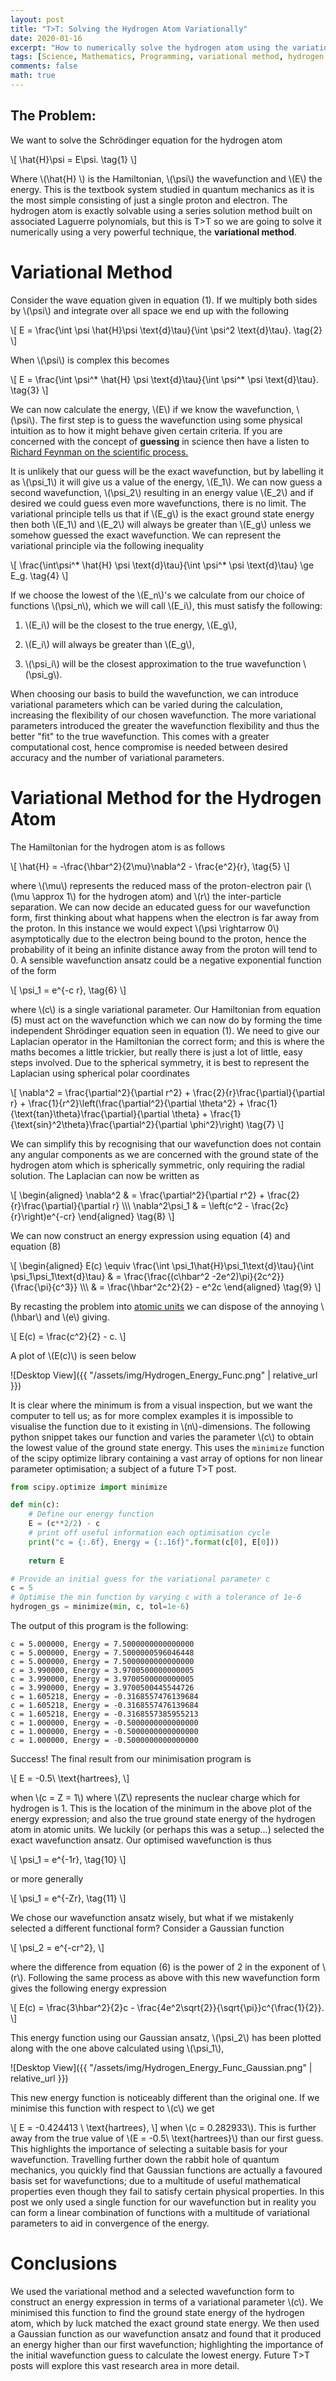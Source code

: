 ```yaml
---
layout: post
title: "T>T: Solving the Hydrogen Atom Variationally"
date: 2020-01-16
excerpt: "How to numerically solve the hydrogen atom using the variational method in python."
tags: [Science, Mathematics, Programming, variational method, hydrogen atom]
comments: false
math: true
---
```


## The Problem:

We want to solve the Schr&ouml;dinger equation for the hydrogen atom

\\[
 \hat{H}\psi = E\psi.
 \tag{1}
\\]

Where \\(\hat{H} \\) is the Hamiltonian, \\(\psi\\) the wavefunction and \\(E\\) the energy. This is the textbook system studied in quantum mechanics as it is the most simple consisting of just a single proton and electron. The hydrogen atom is exactly solvable using a series solution method built on associated Laguerre polynomials, but this is T>T so we are going to solve it numerically using a very powerful technique, the **variational method**.

# Variational Method 

Consider the wave equation given in equation (1). If we multiply both sides by \\(\psi\\) and integrate over all space we end up with the following

\\[
E = \frac{\int \psi \hat{H}\psi \text{d}\tau}{\int \psi^2 \text{d}\tau}.
\tag{2}
\\]

When \\(\psi\\) is complex this becomes

\\[
E = \frac{\int \psi^* \hat{H} \psi \text{d}\tau}{\int \psi^* \psi \text{d}\tau}.
\tag{3}
\\]

We can now calculate the energy, \\(E\\) if we know the wavefunction, \\(\psi\\). The first step is to guess the wavefunction using some physical intuition as to how it might behave given certain criteria. If you are concerned with the concept of **guessing** in science then have a listen to [Richard Feynman on the scientific process.](https://www.youtube.com/watch?v=5v8habYTfHU)


It is unlikely that our guess will be the exact wavefunction, but by labelling it as \\(\psi_1\\) it will give us a value of the energy, \\(E_1\\). We can now guess a second wavefunction, \\(\psi_2\\) resulting in an energy value \\(E_2\\) and if desired we could guess even more wavefunctions, there is no limit. The variational principle tells us that if \\(E_g\\) is the exact ground state energy then both \\(E_1\\) and \\(E_2\\) will always be greater than \\(E_g\\) unless we somehow guessed the exact wavefunction. We can represent the variational principle via the following inequality

\\[
\frac{\int\psi^* \hat{H} \psi \text{d}\tau}{\int \psi^* \psi \text{d}\tau} \ge E_g.
\tag{4}
\\]

If we choose the lowest of the \\(E_n\\)'s we calculate from our choice of functions \\(\psi_n\\), which we will call \\(E_i\\), this must satisfy the following:

1) \\(E_i\\) will be the closest to the true energy, \\(E_g\\),

2) \\(E_i\\) will always be greater than \\(E_g\\),

3) \\(\psi_i\\) will be the closest approximation to the true wavefunction \\(\psi_g\\).

When choosing our basis to build the wavefunction, we can introduce variational parameters which can be varied during the calculation, increasing the flexibility of our chosen wavefunction. The more variational parameters introduced the greater the wavefunction flexibility and thus the better "fit" to the true wavefunction. This comes with a greater computational cost, hence compromise is needed between desired accuracy and the number of variational parameters.

# Variational Method for the Hydrogen Atom

The Hamiltonian for the hydrogen atom is as follows

\\[
\hat{H} = -\frac{\hbar^2}{2\mu}\nabla^2 - \frac{e^2}{r},
\tag{5}
\\]

where \\(\mu\\) represents the reduced mass of the proton-electron pair (\\(\mu \approx 1\\) for the hydrogen atom) and \\(r\\) the inter-particle separation. We can now decide an educated guess for our wavefunction form, first thinking about what happens when the electron is far away from the proton. In this instance we would expect \\(\psi \rightarrow 0\\) asymptotically due to the electron being bound to the proton, hence the probability of it being an infinite distance away from the proton will tend to 0. A sensible wavefunction ansatz could be a negative exponential function of the form

\\[
\psi_1 = e^{-c r},
\tag{6}
\\]

where \\(c\\) is a single variational parameter. Our Hamiltonian from equation (5) must act on the wavefunction which we can now do by forming the time independent Shr&ouml;dinger equation seen in equation (1). We need to give our Laplacian operator in the Hamiltonian the correct form; and this is where the maths becomes a little trickier, but really there is just a lot of little, easy steps involved. Due to the spherical symmetry, it is best to represent the Laplacian using spherical polar coordinates

\\[
\nabla^2 = \frac{\partial^2}{\partial r^2} + \frac{2}{r}\frac{\partial}{\partial r} + \frac{1}{r^2}\left(\frac{\partial^2}{\partial \theta^2} + \frac{1}{\text{tan}\theta}\frac{\partial}{\partial \theta} + \frac{1}{\text{sin}^2\theta}\frac{\partial^2}{\partial \phi^2}\right)
\tag{7}
\\]

We can simplify this by recognising that our wavefunction does not contain any angular components as we are concerned with the ground state of the hydrogen atom which is spherically symmetric, only requiring the radial solution. The Laplacian can now be written as

\\[
\begin{aligned}
\nabla^2 & =  \frac{\partial^2}{\partial r^2} + \frac{2}{r}\frac{\partial}{\partial r} \\\\\\
\nabla^2\psi_1 & = \left(c^2 - \frac{2c}{r}\right)e^{-cr}
\end{aligned}
\tag{8}
\\]

We can now construct an energy expression using equation (4) and equation (8)

\\[
\begin{aligned}
E(c) \equiv \frac{\int \psi_1\hat{H}\psi_1\text{d}\tau}{\int \psi_1\psi_1\text{d}\tau} & = \frac{\frac{(c\hbar^2 -2e^2)\pi}{2c^2}}{\frac{\pi}{c^3}} \\\\\\
& = \frac{\hbar^2c^2}{2} - e^2c
\end{aligned}
\tag{9}
\\]

By recasting the problem into [atomic units](https://en.wikipedia.org/wiki/Hartree_atomic_units) we can dispose of the annoying \\(\hbar\\) and \\(e\\) giving.

\\[
 E(c) = \frac{c^2}{2} - c.
\\]

A plot of \\(E(c)\\) is seen below

![Desktop View]({{ "/assets/img/Hydrogen_Energy_Func.png" | relative_url }})

It is clear where the minimum is from a visual inspection, but we want the computer to tell us; as for more complex examples it is impossible to visualise the function due to it existing in \\(n\\)-dimensions. The following python snippet takes our function and varies the parameter \\(c\\) to obtain the lowest value of the ground state energy. This uses the `minimize` function of the scipy optimize library containing a vast array of options for non linear parameter optimisation; a subject of a future T>T post.

```python
from scipy.optimize import minimize

def min(c):
    # Define our energy function
    E = (c**2/2) - c
    # print off useful information each optimisation cycle
    print("c = {:.6f}, Energy = {:.16f}".format(c[0], E[0]))
    
    return E

# Provide an initial guess for the variational parameter c
c = 5
# Optimise the min function by varying c with a tolerance of 1e-6
hydrogen_gs = minimize(min, c, tol=1e-6) 
```

The output of this program is the following:


```
c = 5.000000, Energy = 7.5000000000000000
c = 5.000000, Energy = 7.5000000596046448
c = 5.000000, Energy = 7.5000000000000000
c = 3.990000, Energy = 3.9700500000000005
c = 3.990000, Energy = 3.9700500000000005
c = 3.990000, Energy = 3.9700500445544726
c = 1.605218, Energy = -0.3168557476139684
c = 1.605218, Energy = -0.3168557476139684
c = 1.605218, Energy = -0.3168557385955213
c = 1.000000, Energy = -0.5000000000000000
c = 1.000000, Energy = -0.5000000000000000
c = 1.000000, Energy = -0.5000000000000000
```
Success! The final result from our minimisation program is

\\[
E = -0.5\ \text{hartrees},
\\]

when \\(c = Z = 1\\) where \\(Z\\) represents the nuclear charge which for hydrogen is 1. This is the location of the minimum in the above plot of the energy expression; and also the true ground state energy of the hydrogen atom in atomic units. We luckily (or perhaps this was a setup...) selected the exact wavefunction ansatz. Our optimised wavefunction is thus

\\[
\psi_1 = e^{-1r},
\tag{10}
\\]

or more generally

\\[
\psi_1 = e^{-Zr},
\tag{11}
\\]

We chose our wavefunction ansatz wisely, but what if we mistakenly selected a different functional form? Consider a Gaussian function

\\[
\psi_2 = e^{-cr^2},
\\]

where the difference from equation (6) is the power of 2 in the exponent of \\(r\\). Following the same process as above with this new wavefunction form gives the following energy expression

\\[
E(c) = \frac{3\hbar^2}{2}c - \frac{4e^2\sqrt{2}}{\sqrt{\pi}}c^{\frac{1}{2}}.
\\]

This energy function using our Gaussian ansatz, \\(\psi_2\\) has been plotted along with the one above calculated using \\(\psi_1\\),

![Desktop View]({{ "/assets/img/Hydrogen_Energy_Func_Gaussian.png" | relative_url }})

This new energy function is noticeably different than the original one. If we minimise this function with respect to \\(c\\) we get

\\[
E = -0.424413 \ \text{hartrees},
\\]
when \\(c = 0.282933\\). This is further away from the true value of \\(E = -0.5\ \text{hartrees}\\) than our first guess. This highlights the importance of selecting a suitable basis for your wavefunction. Travelling further down the rabbit hole of quantum mechanics, you quickly find that Gaussian functions are actually a favoured basis set for wavefunctions; due to a multitude of useful mathematical properties even though they fail to satisfy certain physical properties. In this post we only used a single function for our wavefunction but in reality you can form a linear combination of functions with a multitude of variational parameters to aid in convergence of the energy.

# Conclusions

We used the variational method and a selected wavefunction form to construct an energy expression in terms of a variational parameter \\(c\\). We minimised this function to find the ground state energy of the hydrogen atom, which by luck matched the exact ground state energy. We then used a Gaussian function as our wavefunction ansatz and found that it produced an energy higher than our first wavefunction; highlighting the importance of the initial wavefunction guess to calculate the lowest energy. Future T>T posts will explore this vast research area in more detail.